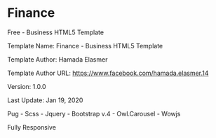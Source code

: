 # Finance
Free - Business HTML5 Template

Template Name: Finance - Business HTML5 Template

Template Author: Hamada Elasmer

Template Author URL: https://www.facebook.com/hamada.elasmer.14

Version: 1.0.0

Last Update: Jan 19, 2020

Pug - Scss - Jquery - Bootstrap v.4 - Owl.Carousel - Wowjs

Fully Responsive
